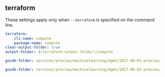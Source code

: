 
## terraform

These settings apply only when `--terraform` is specified on the command line.

``` yaml $(terraform)
terraform:
    cli-name: compute
    package-name: compute
clear-output-folder: true
output-folder: $(terraform-output-folder)/compute
```

``` yaml $(tag)=='package-2017-08-preview' && $(terraform)
gosdk-folder: services/preview/machinelearning/mgmt/2017-08-01-preview/compute
```

``` yaml $(tag)=='package-2017-06-preview' && $(terraform)
gosdk-folder: services/preview/machinelearning/mgmt/2017-06-01-preview/compute
```
